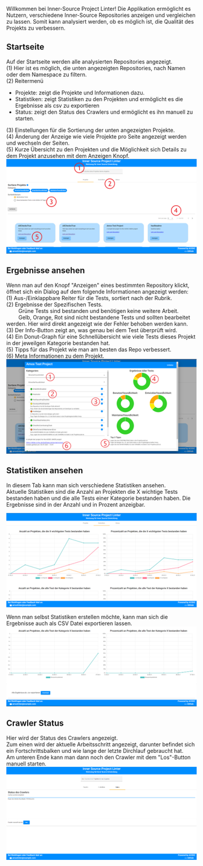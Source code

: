 Willkommen bei Inner-Source Project Linter!
Die Applikation ermöglicht es Nutzern, verschiedene Inner-Source Repositories anzeigen und vergleichen zu lassen. Somit kann analysiert werden, ob es möglich ist, die Qualität des Projekts zu verbessern.

## Startseite

Auf der Startseite werden alle analysierten Repositories angezeigt. \
(1) Hier ist es möglich, die unten angezeigten Repositories, nach Namen oder dem Namespace zu filtern. \
(2) Reitermenü

- Projekte: zeigt die Projekte und Informationen dazu.
- Statistiken: zeigt Statistiken zu den Projekten und ermöglicht es die Ergebnisse als csv zu exportieren
- Status: zeigt den Status des Crawlers und ermöglicht es ihn manuell zu starten.

(3) Einstellungen für die Sortierung der unten angezeigten Projekte.\
(4) Änderung der Anzeige wie viele Projekte pro Seite angezeigt werden und wechseln der Seiten. \
(5) Kurze Übersicht zu den Projekten und die Möglichkeit sich Details zu dem Projekt anzusehen mit dem Anzeigen Knopf.
![current_state_dashboard](assets/homepage_new.PNG)

## Ergebnisse ansehen

Wenn man auf den Knopf "Anzeigen" eines bestimmten Repository klickt, öffnet sich ein Dialog auf dem folgende Informationen angezeigt werden: \
(1) Aus-/Einklappbare Reiter für die Tests, sortiert nach der Rubrik. \
(2) Ergebnisse der Spezifischen Tests. \
&emsp;&emsp; Grüne Tests sind bestanden und benötigen keine weitere Arbeit. \
&emsp;&emsp; Gelb, Orange, Rot sind nicht bestandene Tests und sollten bearbeitet werden. Hier wird direkt angezeigt wie der Fehler behoben werden kann. \
(3) Der Info-Button zeigt an, was genau bei dem Test überprüft wird.\
(4) Ein Donut-Graph für eine Schnellübersicht wie viele Tests dieses Projekt in der jeweilgen Kategorie bestanden hat.\
(5) Tipps für das Projekt wie man am besten das Repo verbessert.\
(6) Meta Informationen zu dem Projekt.\
![current_state_dialog](assets/RepositoryDetails_new.PNG)

## Statistiken ansehen

In diesem Tab kann man sich verschiedene Statistiken ansehen. \
Aktuelle Statistiken sind die Anzahl an Projekten die X wichtige Tests bestanden haben und die alle Tests einer Kategorie bestanden haben.
Die Ergebnisse sind in der Anzahl und in Prozent anzeigbar. 

![current_state_dialog](assets/statistics_new.PNG)

Wenn man selbst Statistiken erstellen möchte, kann man sich die Ergebnisse auch als CSV Datei exportieren lassen.
![current_state_dialog](assets/statistics1_new.PNG)

## Crawler Status

Hier wird der Status des Crawlers angezeigt. \
Zum einen wird der aktuelle Arbeitsschritt angezeigt, darunter befindet sich ein Fortschrittsbalken und wie lange der letzte Dirchlauf gebraucht hat. \
Am unteren Ende kann man dann noch den Crawler mit dem "Los"-Button manuell starten. \
![current_state_dialog](assets/status.png)
